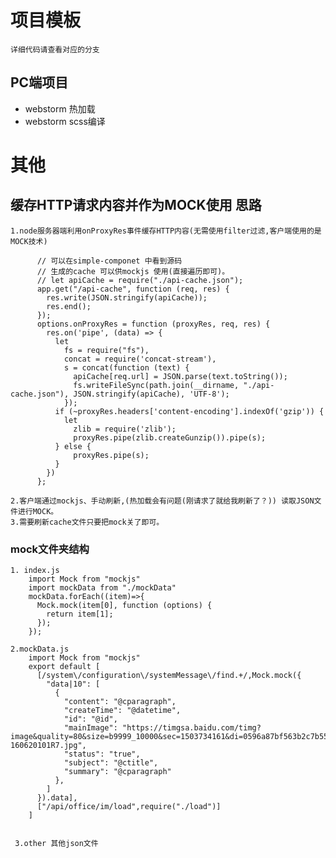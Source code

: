 # 项目模板
    详细代码请查看对应的分支
    
## PC端项目
   - webstorm 热加载
   - webstorm scss编译

# 其他
## 缓存HTTP请求内容并作为MOCK使用 思路
    1.node服务器端利用onProxyRes事件缓存HTTP内容(无需使用filter过滤,客户端使用的是MOCK技术)
            
          // 可以在simple-componet 中看到源码
          // 生成的cache 可以供mockjs 使用(直接遍历即可)。
          // let apiCache = require("./api-cache.json");
          app.get("/api-cache", function (req, res) {
            res.write(JSON.stringify(apiCache));
            res.end();
          });
          options.onProxyRes = function (proxyRes, req, res) {
            res.on('pipe', (data) => {
              let
                fs = require("fs"),
                concat = require('concat-stream'),
                s = concat(function (text) {
                  apiCache[req.url] = JSON.parse(text.toString());
                  fs.writeFileSync(path.join(__dirname, "./api-cache.json"), JSON.stringify(apiCache), 'UTF-8');
                });
              if (~proxyRes.headers['content-encoding'].indexOf('gzip')) {
                let
                  zlib = require('zlib');
                  proxyRes.pipe(zlib.createGunzip()).pipe(s);
              } else {
                  proxyRes.pipe(s);
              }
            })
          };
          
    2.客户端通过mockjs、手动刷新,(热加载会有问题(刚请求了就给我刷新了？)) 读取JSON文件进行MOCK。
    3.需要刷新cache文件只要把mock关了即可。
    
    
### mock文件夹结构
    1. index.js
        import Mock from "mockjs"
        import mockData from "./mockData"
        mockData.forEach((item)=>{
          Mock.mock(item[0], function (options) {
            return item[1];
          });
        });
        
    2.mockData.js
        import Mock from "mockjs"
        export default [
          [/system\/configuration\/systemMessage\/find.+/,Mock.mock({
            "data|10": [
              {
                "content": "@cparagraph",
                "createTime": "@datetime",
                "id": "@id",
                "mainImage": "https://timgsa.baidu.com/timg?image&quality=80&size=b9999_10000&sec=1503734161&di=0596a87bf563b2c7b55fd4e82940675f&imgtype=jpg&er=1&src=http%3A%2F%2Fi.jianbihua.cc%2Fuploads%2Fallimg%2F160620%2F285-160620101R7.jpg",
                "status": "true",
                "subject": "@ctitle",
                "summary": "@cparagraph"
              },
            ]
          }).data],
          ["/api/office/im/load",require("./load")]
        ]
        
        
     3.other 其他json文件
